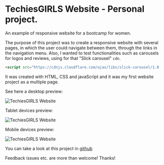 # TechiesGIRLS Website - Personal project.

An example of responsive website for a bootcamp for women.

The purpose of this project was to create a responsive website with several pages, in which the user could navigate between them, through the links in the navigation menu. Also, I wanted to test functionalities such as carousels for logos and reviews, using for that "Slick carousel" ```cdn```.

```HTML
<script src="https://cdnjs.cloudflare.com/ajax/libs/slick-carousel/1.8.1/slick.min.js" integrity="sha512-XtmMtDEcNz2j7ekrtHvOVR4iwwaD6o/FUJe6+Zq+HgcCsk3kj4uSQQR8weQ2QVj1o0Pk6PwYLohm206ZzNfubg==" crossorigin="anonymous" referrerpolicy="no-referrer"></script>
```

It was created with HTML, CSS and javaScript and it was my first website project as a multiple page.


See here a desktop preview:

![TechiesGIRLS Website](https://res.cloudinary.com/drpcjt13x/image/upload/v1632308449/Proyectos/TechiesGIRLS-website/TechiesGIRLS-Home_vrgopn.jpg "TechiesGIRLS Website")



Tablet devices preview:

![TechiesGIRLS Website](https://res.cloudinary.com/drpcjt13x/image/upload/v1632308456/Proyectos/TechiesGIRLS-website/TechiesGIRLS-iPad_ys0ghj.jpg "TechiesGIRLS Website")



Mobile devices preview:

![TechiesGIRLS Website](https://res.cloudinary.com/drpcjt13x/image/upload/v1632308461/Proyectos/TechiesGIRLS-website/TechiesGIRLS-iPhone_yddpor.jpg "TechiesGIRLS Website")



You can take a look at this project in [github](https://guacig.github.io/techiesgirls-website/)

Feedback issues etc. are more than welcome! Thanks!
